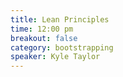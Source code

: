 ```yaml
---
title: Lean Principles
time: 12:00 pm
breakout: false
category: bootstrapping
speaker: Kyle Taylor
---
```



